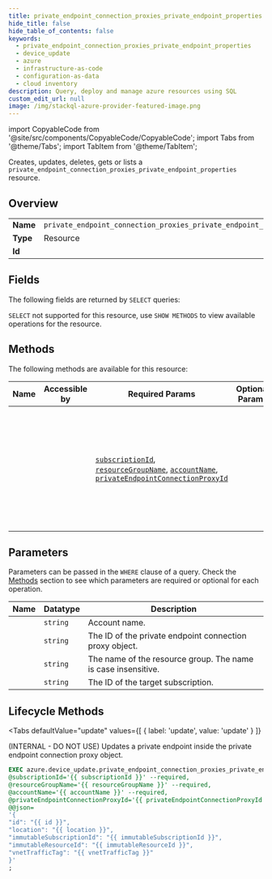 ```yaml
--- 
title: private_endpoint_connection_proxies_private_endpoint_properties
hide_title: false
hide_table_of_contents: false
keywords:
  - private_endpoint_connection_proxies_private_endpoint_properties
  - device_update
  - azure
  - infrastructure-as-code
  - configuration-as-data
  - cloud inventory
description: Query, deploy and manage azure resources using SQL
custom_edit_url: null
image: /img/stackql-azure-provider-featured-image.png
---
```


import CopyableCode from '@site/src/components/CopyableCode/CopyableCode';
import Tabs from '@theme/Tabs';
import TabItem from '@theme/TabItem';

Creates, updates, deletes, gets or lists a <code>private_endpoint_connection_proxies_private_endpoint_properties</code> resource.

## Overview
<table><tbody>
<tr><td><b>Name</b></td><td><code>private_endpoint_connection_proxies_private_endpoint_properties</code></td></tr>
<tr><td><b>Type</b></td><td>Resource</td></tr>
<tr><td><b>Id</b></td><td><CopyableCode code="azure.device_update.private_endpoint_connection_proxies_private_endpoint_properties" /></td></tr>
</tbody></table>

## Fields

The following fields are returned by `SELECT` queries:

`SELECT` not supported for this resource, use `SHOW METHODS` to view available operations for the resource.


## Methods

The following methods are available for this resource:

<table>
<thead>
    <tr>
    <th>Name</th>
    <th>Accessible by</th>
    <th>Required Params</th>
    <th>Optional Params</th>
    <th>Description</th>
    </tr>
</thead>
<tbody>
<tr>
    <td><a href="#update"><CopyableCode code="update" /></a></td>
    <td><CopyableCode code="exec" /></td>
    <td><a href="#parameter-subscriptionId"><code>subscriptionId</code></a>, <a href="#parameter-resourceGroupName"><code>resourceGroupName</code></a>, <a href="#parameter-accountName"><code>accountName</code></a>, <a href="#parameter-privateEndpointConnectionProxyId"><code>privateEndpointConnectionProxyId</code></a></td>
    <td></td>
    <td>(INTERNAL - DO NOT USE) Updates a private endpoint inside the private endpoint connection proxy object.</td>
</tr>
</tbody>
</table>

## Parameters

Parameters can be passed in the `WHERE` clause of a query. Check the [Methods](#methods) section to see which parameters are required or optional for each operation.

<table>
<thead>
    <tr>
    <th>Name</th>
    <th>Datatype</th>
    <th>Description</th>
    </tr>
</thead>
<tbody>
<tr id="parameter-accountName">
    <td><CopyableCode code="accountName" /></td>
    <td><code>string</code></td>
    <td>Account name.</td>
</tr>
<tr id="parameter-privateEndpointConnectionProxyId">
    <td><CopyableCode code="privateEndpointConnectionProxyId" /></td>
    <td><code>string</code></td>
    <td>The ID of the private endpoint connection proxy object.</td>
</tr>
<tr id="parameter-resourceGroupName">
    <td><CopyableCode code="resourceGroupName" /></td>
    <td><code>string</code></td>
    <td>The name of the resource group. The name is case insensitive.</td>
</tr>
<tr id="parameter-subscriptionId">
    <td><CopyableCode code="subscriptionId" /></td>
    <td><code>string</code></td>
    <td>The ID of the target subscription.</td>
</tr>
</tbody>
</table>

## Lifecycle Methods

<Tabs
    defaultValue="update"
    values={[
        { label: 'update', value: 'update' }
    ]}
>
<TabItem value="update">

(INTERNAL - DO NOT USE) Updates a private endpoint inside the private endpoint connection proxy object.

```sql
EXEC azure.device_update.private_endpoint_connection_proxies_private_endpoint_properties.update 
@subscriptionId='{{ subscriptionId }}' --required, 
@resourceGroupName='{{ resourceGroupName }}' --required, 
@accountName='{{ accountName }}' --required, 
@privateEndpointConnectionProxyId='{{ privateEndpointConnectionProxyId }}' --required 
@@json=
'{
"id": "{{ id }}", 
"location": "{{ location }}", 
"immutableSubscriptionId": "{{ immutableSubscriptionId }}", 
"immutableResourceId": "{{ immutableResourceId }}", 
"vnetTrafficTag": "{{ vnetTrafficTag }}"
}'
;
```
</TabItem>
</Tabs>
